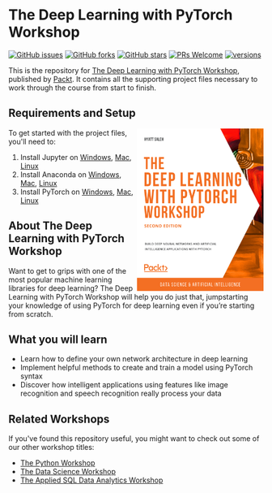# The Deep Learning with PyTorch Workshop
[![GitHub issues](https://img.shields.io/github/issues/PacktWorkshops/The-Deep-Learning-with-PyTorch-Workshop.svg)](https://github.com/PacktWorkshops/The-Deep-Learning-with-PyTorch-Workshop/issues)
[![GitHub forks](https://img.shields.io/github/forks/PacktWorkshops/The-Deep-Learning-with-PyTorch-Workshop.svg)](https://github.com/PacktWorkshops/The-Deep-Learning-with-PyTorch-Workshop/network)
[![GitHub stars](https://img.shields.io/github/stars/PacktWorkshops/The-Deep-Learning-with-PyTorch-Workshop.svg)](https://github.com/PacktWorkshops/The-Deep-Learning-with-PyTorch-Workshop/stargazers)
[![PRs Welcome](https://img.shields.io/badge/PRs-welcome-brightgreen.svg)](https://github.com/PacktWorkshops/The-Deep-Learning-with-PyTorch-Workshop/pulls)
[![versions](https://img.shields.io/pypi/pyversions/pybadges.svg)](https://www.python.org/downloads/)

This is the repository for [The Deep Learning with PyTorch Workshop](https://courses.packtpub.com/courses/data-visualization?utm_source=github&utm_medium=repository&utm_campaign=9781838981488&utm_term=Data%20Visualization&utm_content=The%20Data%20Visualization%20Workshop), published by [Packt](https://www.packtpub.com/?utm_source=github). It contains all the supporting project files necessary to work through the course from start to finish.

## Requirements and Setup
<a href="https://courses.packtpub.com/courses/data-visualization?utm_source=github&utm_medium=repository&utm_campaign=9781838981488&utm_term=Data%20Visualization&utm_content=The%20Data%20Visualization%20Workshop"><img src="https://github.com/PacktWorkshops/Workshop-Covers/blob/master/B15778_The%20Deep%20Learning%20with%20PyTorch%20Workshop.png" alt="The Data Visualization Workshop" height="320px" width="250px" align="right" this.target="_blank"></a>

To get started with the project files, you'll need to:
1. Install Jupyter on [Windows](https://www.python.org/downloads/windows/), [Mac](https://www.python.org/downloads/mac-osx/), [Linux](https://www.python.org/downloads/source/)
2. Install Anaconda on [Windows](https://www.anaconda.com/distribution/#windows), [Mac](https://www.anaconda.com/distribution/#macos), [Linux](https://www.anaconda.com/distribution/#linux)
3. Install PyTorch on [Windows](https://pytorch.org/get-started/locally/#supported-windows-distributions), [Mac](https://pytorch.org/get-started/locally/#macos-version), [Linux](https://pytorch.org/get-started/locally/#supported-linux-distributions)

## About The Deep Learning with PyTorch Workshop
Want to get to grips with one of the most popular machine learning libraries for deep learning? The Deep Learning with PyTorch Workshop will help you do just that, jumpstarting your knowledge of using PyTorch for deep learning even if you’re starting from scratch.

## What you will learn
* Learn how to define your own network architecture in deep learning 
* Implement helpful methods to create and train a model using PyTorch syntax 
* Discover how intelligent applications using features like image recognition and speech recognition really process your data 

## Related Workshops
If you've found this repository useful, you might want to check out some of our other workshop titles:
* [The Python Workshop](https://courses.packtpub.com/courses/python?utm_source=github&utm_medium=repository&utm_campaign=9781839218859&utm_term=Python&utm_content=The%20Python%20Workshop)
* [The Data Science Workshop](https://courses.packtpub.com/courses/data-science?utm_source=github&utm_medium=repository&utm_campaign=9781838981266&utm_term=Data%20Science&utm_content=The%20Data%20Science%20Workshop)
* [The Applied SQL Data Analytics Workshop](https://courses.packtpub.com/courses/the-applied-sql-data-analytics-workshop?utm_source=github&utm_medium=repository&utm_campaign=9781800203679&utm_term=Applied%20SQL%20Data%20Analytics&utm_content=The%20Applied%20SQL%20Data%20Analytics%20Workshop)
